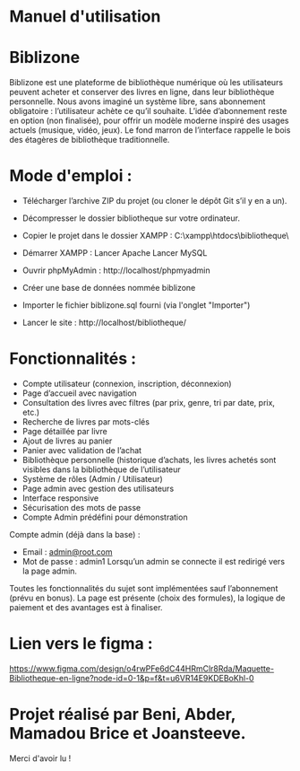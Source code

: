 # Manuel d'utilisation
# Biblizone

Biblizone est une plateforme de bibliothèque numérique où les utilisateurs peuvent acheter et conserver des livres en ligne, dans leur bibliothèque personnelle. 
Nous avons imaginé un système libre, sans abonnement obligatoire : l’utilisateur achète ce qu’il souhaite. L’idée d’abonnement reste en option (non finalisée),
pour offrir un modèle moderne inspiré des usages actuels (musique, vidéo, jeux). Le fond marron de l’interface rappelle le bois des étagères de bibliothèque 
traditionnelle.

# Mode d'emploi : 

- Télécharger l’archive ZIP du projet (ou cloner le dépôt Git s’il y en a un).
- Décompresser le dossier bibliotheque sur votre ordinateur.
- Copier le projet dans le dossier XAMPP :
C:\xampp\htdocs\bibliotheque\

- Démarrer XAMPP :
 Lancer Apache
 Lancer MySQL
- Ouvrir phpMyAdmin :
http://localhost/phpmyadmin

- Créer une base de données nommée biblizone
- Importer le fichier biblizone.sql fourni (via l'onglet "Importer")

- Lancer le site :
http://localhost/bibliotheque/




# Fonctionnalités :

- Compte utilisateur (connexion, inscription, déconnexion)
- Page d’accueil avec navigation
- Consultation des livres avec filtres (par prix, genre, tri par date, prix, etc.)
- Recherche de livres par mots-clés
- Page détaillée par livre
- Ajout de livres au panier
-  Panier avec validation de l’achat
- Bibliothèque personnelle (historique d’achats, les livres achetés sont visibles dans la bibliothèque de l’utilisateur
- Système de rôles (Admin / Utilisateur)
- Page admin avec gestion des utilisateurs
- Interface responsive
- Sécurisation des mots de passe
- Compte Admin prédéfini pour démonstration

Compte admin (déjà dans la base) :
- Email : admin@root.com
- Mot de passe : admin1
Lorsqu’un admin se connecte il est redirigé vers la page admin.


Toutes les fonctionnalités du sujet sont implémentées sauf l’abonnement (prévu en bonus). La page est présente (choix des formules), la logique de paiement et des avantages est à finaliser.



# Lien vers le figma :
https://www.figma.com/design/o4rwPFe6dC44HRmClr8Rda/Maquette-Bibliotheque-en-ligne?node-id=0-1&p=f&t=u6VR14E9KDEBoKhl-0

# Projet réalisé par Beni, Abder, Mamadou Brice et Joansteeve.
Merci d'avoir lu !

